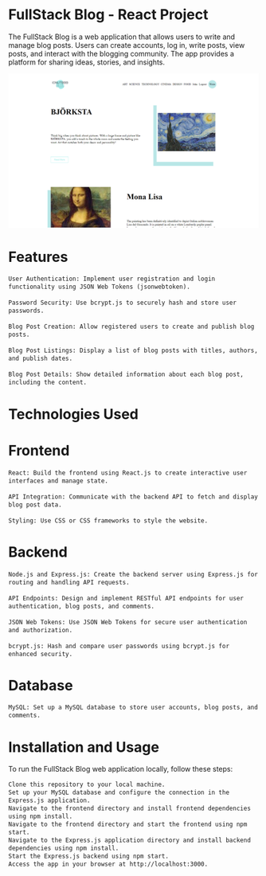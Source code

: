 # FullStack Blog - React Project

The FullStack Blog is a web application that allows users to write and manage blog posts. Users can create accounts, log in, write posts, view posts, and interact with the blogging community. The app provides a platform for sharing ideas, stories, and insights.


 <img src="./img6.png" alt=""></img>

# Features

    User Authentication: Implement user registration and login functionality using JSON Web Tokens (jsonwebtoken).

    Password Security: Use bcrypt.js to securely hash and store user passwords.

    Blog Post Creation: Allow registered users to create and publish blog posts.

    Blog Post Listings: Display a list of blog posts with titles, authors, and publish dates.

    Blog Post Details: Show detailed information about each blog post, including the content.


# Technologies Used
# Frontend

    React: Build the frontend using React.js to create interactive user interfaces and manage state.

    API Integration: Communicate with the backend API to fetch and display blog post data.

    Styling: Use CSS or CSS frameworks to style the website.

# Backend

    Node.js and Express.js: Create the backend server using Express.js for routing and handling API requests.

    API Endpoints: Design and implement RESTful API endpoints for user authentication, blog posts, and comments.

    JSON Web Tokens: Use JSON Web Tokens for secure user authentication and authorization.

    bcrypt.js: Hash and compare user passwords using bcrypt.js for enhanced security.

# Database

    MySQL: Set up a MySQL database to store user accounts, blog posts, and comments.

# Installation and Usage

To run the FullStack Blog web application locally, follow these steps:

    Clone this repository to your local machine.
    Set up your MySQL database and configure the connection in the Express.js application.
    Navigate to the frontend directory and install frontend dependencies using npm install.
    Navigate to the frontend directory and start the frontend using npm start.
    Navigate to the Express.js application directory and install backend dependencies using npm install.
    Start the Express.js backend using npm start.
    Access the app in your browser at http://localhost:3000.

